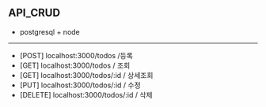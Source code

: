 ## API_CRUD

* postgresql + node

---
* [POST] localhost:3000/todos /등록
* [GET] localhost:3000/todos / 조회
* [GET] localhost:3000/todos/:id / 상세조회
* [PUT] localhost:3000/todos/:id / 수정
* [DELETE] localhost:3000/todos/:id / 삭제
